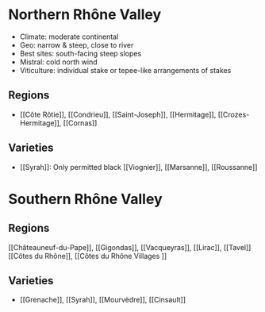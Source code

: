Northern Rhône Valley
===
+ Climate: moderate continental
+ Geo: narrow & steep, close to river
+ Best sites: south-facing steep slopes
+ Mistral: cold north wind
+ Viticulture: individual stake or tepee-like  arrangements of stakes

Regions
---
+ [[Côte Rôtie]], [[Condrieu]], [[Saint-Joseph]], [[Hermitage]], [[Crozes-Hermitage]], [[Cornas]]
 
Varieties
---
+ [[Syrah]]: Only permitted black
[[Viognier]], [[Marsanne]], [[Roussanne]]

Southern Rhône Valley
===
Regions
---
[[Châteauneuf-du-Pape]], [[Gigondas]], [[Vacqueyras]], [[Lirac]], [[Tavel]]
[[Côtes du Rhône]], [[Côtes du Rhône Villages ]]

Varieties
---
+ [[Grenache]], [[Syrah]], [[Mourvèdre]], [[Cinsault]]